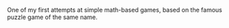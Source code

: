 One of my first attempts at simple math-based games, based on the famous puzzle game of the same name.
